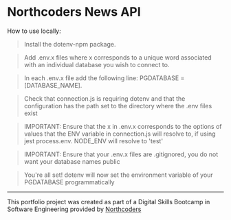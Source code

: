 # Northcoders News API

How to use locally:

> Install the dotenv-npm package.

> Add .env.x files where x corresponds to a unique word associated with an individual database you wish to connect to.

> In each .env.x file add the following line: PGDATABASE = [DATABASE_NAME].

> Check that connection.js is requiring dotenv and that the configuration has the path set to the directory where the .env files exist

> IMPORTANT: Ensure that the x in .env.x corresponds to the options of values that the ENV variable in connection.js will resolve to, if using jest process.env. NODE_ENV will resolve to 'test'

> IMPORTANT: Ensure that your .env.x files are .gitignored, you do not want your database names public

> You're all set! dotenv will now set the environment variable of your PGDATABASE programmatically

---

This portfolio project was created as part of a Digital Skills Bootcamp in Software Engineering provided by [Northcoders](https://northcoders.com/)
